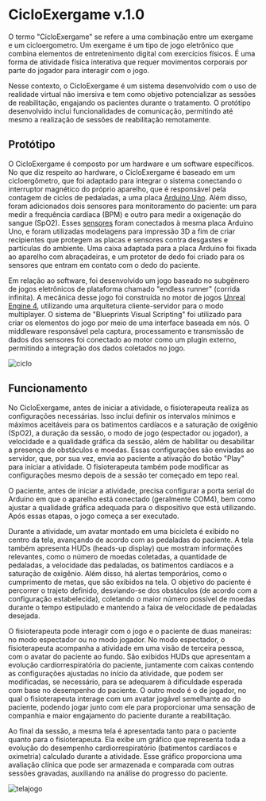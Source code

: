 # CicloExergame v.1.0

O termo "CicloExergame" se refere a uma combinação entre um exergame e um cicloergometro. Um exergame é um tipo de jogo eletrônico que combina elementos de entretenimento digital com exercícios físicos. É uma forma de atividade física interativa que requer movimentos corporais por parte do jogador para interagir com o jogo.

Nesse contexto, o CicloExergame é um sistema desenvolvido com o uso de realidade virtual não imersiva e tem como objetivo potencializar as sessões de reabilitação, engajando os pacientes durante o tratamento. O protótipo desenvolvido inclui funcionalidades de comunicação, permitindo até mesmo a realização de sessões de reabilitação remotamente.

## Protótipo

O CicloExergame é composto por um hardware e um software específicos. No que diz respeito ao hardware, o CicloExergame é baseado em um cicloergômetro, que foi adaptado para integrar o sistema conectando o interruptor magnético do próprio aparelho, que é responsável pela contagem de ciclos de pedaladas, a uma placa [Arduino Uno](https://docs.arduino.cc/hardware/uno-rev3). Além disso, foram adicionados dois sensores para monitoramento do paciente: um para medir a frequência cardíaca (BPM) e outro para medir a oxigenação do sangue (SpO2). Esses [sensores](https://www.analog.com/media/en/technical-documentation/data-sheets/MAX30100.pdf) foram conectados à mesma placa Arduino Uno, e foram utilizadas modelagens para impressão 3D a fim de criar recipientes que protegem as placas e sensores contra desgastes e partículas do ambiente. Uma caixa adaptada para a placa Arduino foi fixada ao aparelho com abraçadeiras, e um protetor de dedo foi criado para os sensores que entram em contato com o dedo do paciente.

Em relação ao software, foi desenvolvido um jogo baseado no subgênero de jogos eletrônicos de plataforma chamado "endless runner" (corrida infinita). A mecânica desse jogo foi construída no motor de jogos [Unreal Engine 4](https://www.unrealengine.com/en-US/?state=%2F4.26%2Fen-US%2F), utilizando uma arquitetura cliente-servidor para o modo multiplayer. O sistema de "Blueprints Visual Scripting" foi utilizado para criar os elementos do jogo por meio de uma interface baseada em nós. O middleware responsável pela captura, processamento e transmissão de dados dos sensores foi conectado ao motor como um plugin externo, permitindo a integração dos dados coletados no jogo.

![ciclo](https://github.com/FDaniela/CicloExergame-1.0/assets/102395421/8b1ad6bc-2440-4575-b836-96692d95f2ea)


## Funcionamento

No CicloExergame, antes de iniciar a atividade, o fisioterapeuta realiza as configurações necessárias. Isso inclui definir os intervalos mínimos e máximos aceitáveis para os batimentos cardíacos e a saturação de oxigênio (SpO2), a duração da sessão, o modo de jogo (espectador ou jogador), a velocidade e a qualidade gráfica da sessão, além de habilitar ou desabilitar a presença de obstáculos e moedas. Essas configurações são enviadas ao servidor, que, por sua vez, envia ao paciente a ativação do botão "Play" para iniciar a atividade. O fisioterapeuta também pode modificar as configurações mesmo depois de a sessão ter começado em tepo real.

O paciente, antes de iniciar a atividade, precisa configurar a porta serial do Arduino em que o aparelho está conectado (geralmente COM4), bem como ajustar a qualidade gráfica adequada para o dispositivo que está utilizando. Após essas etapas, o jogo começa a ser executado.

Durante a atividade, um avatar montado em uma bicicleta é exibido no centro da tela, avançando de acordo com as pedaladas do paciente. A tela também apresenta HUDs (heads-up display) que mostram informações relevantes, como o número de moedas coletadas, a quantidade de pedaladas, a velocidade das pedaladas, os batimentos cardíacos e a saturação de oxigênio. Além disso, há alertas temporários, como o cumprimento de metas, que são exibidos na tela. O objetivo do paciente é percorrer o trajeto definido, desviando-se dos obstáculos (de acordo com a configuração estabelecida), coletando o maior número possível de moedas durante o tempo estipulado e mantendo a faixa de velocidade de pedaladas desejada.

O fisioterapeuta pode interagir com o jogo e o paciente de duas maneiras: no modo espectador ou no modo jogador. No modo espectador, o fisioterapeuta acompanha a atividade em uma visão de terceira pessoa, com o avatar do paciente ao fundo. São exibidos HUDs que apresentam a evolução cardiorrespiratória do paciente, juntamente com caixas contendo as configurações ajustadas no início da atividade, que podem ser modificadas, se necessário, para se adequarem à dificuldade esperada com base no desempenho do paciente. O outro modo é o de jogador, no qual o fisioterapeuta interage com um avatar jogável semelhante ao do paciente, podendo jogar junto com ele para proporcionar uma sensação de companhia e maior engajamento do paciente durante a reabilitação.

Ao final da sessão, a mesma tela é apresentada tanto para o paciente quanto para o fisioterapeuta. Ela exibe um gráfico que representa toda a evolução do desempenho cardiorrespiratório (batimentos cardíacos e oximetria) calculado durante a atividade. Esse gráfico proporciona uma avaliação clínica que pode ser armazenada e comparada com outras sessões gravadas, auxiliando na análise do progresso do paciente.

![telajogo](https://github.com/FDaniela/CicloExergame-1.0/assets/102395421/0a6c5f8f-6fa0-4ffb-b04c-a3ffaefc7cd0)
